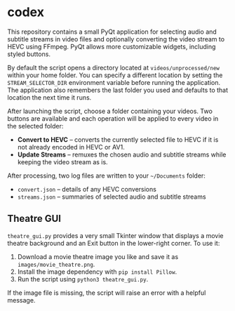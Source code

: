 # codex

This repository contains a small PyQt application for selecting audio and
subtitle streams in video files and optionally converting the video stream to
HEVC using FFmpeg. PyQt allows more customizable widgets, including styled
buttons.

By default the script opens a directory located at `videos/unprocessed/new`
within your home folder. You can specify a different location by setting the
`STREAM_SELECTOR_DIR` environment variable before running the application.
The application also remembers the last folder you used and defaults to that
location the next time it runs.

After launching the script, choose a folder containing your videos. Two buttons
are available and each operation will be applied to every video in the selected
folder:

* **Convert to HEVC** – converts the currently selected file to HEVC if it is not
  already encoded in HEVC or AV1.
* **Update Streams** – remuxes the chosen audio and subtitle streams while
  keeping the video stream as is.

After processing, two log files are written to your `~/Documents` folder:

- `convert.json` – details of any HEVC conversions
- `streams.json` – summaries of selected audio and subtitle streams

## Theatre GUI

`theatre_gui.py` provides a very small Tkinter window that displays a movie
theatre background and an Exit button in the lower-right corner. To use it:

1. Download a movie theatre image you like and save it as
   `images/movie_theatre.png`.
2. Install the image dependency with `pip install Pillow`.
3. Run the script using `python3 theatre_gui.py`.

If the image file is missing, the script will raise an error with a helpful
message.

